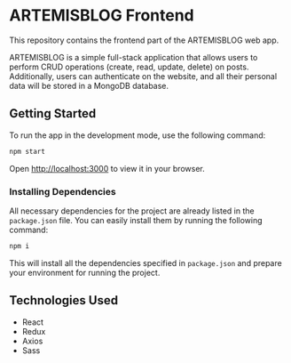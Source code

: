 # ARTEMISBLOG Frontend

This repository contains the frontend part of the ARTEMISBLOG web app.

ARTEMISBLOG is a simple full-stack application that allows users to perform CRUD operations (create, read, update, delete) on posts. Additionally, users can authenticate on the website, and all their personal data will be stored in a MongoDB database.

## Getting Started

To run the app in the development mode, use the following command:

```bash
npm start
```

Open [http://localhost:3000](http://localhost:3000) to view it in your browser.

### Installing Dependencies

All necessary dependencies for the project are already listed in the `package.json` file. You can easily install them by running the following command:

```bash
npm i
```

This will install all the dependencies specified in `package.json` and prepare your environment for running the project.

## Technologies Used

- React
- Redux
- Axios
- Sass
